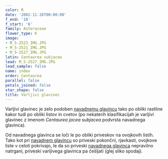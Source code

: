 ```yaml
---
color: R
date: '2002-11-26T00:00:00'
f_end: '10'
f_start: '6'
family: Asteraceae
flower_type: K
image:
- M_5-2523_IMG.JPG
- M_5-2521_IMG.JPG
- M_5-2527_IMG.JPG
latin: Centaurea subjacea
lead: M_5-2527_IMG.JPG
lead_sample: false
name: index
order: Centaurea
parallel: false
petals_joined: false
star_shape: false
title: Varljivi glavinec
---
```

Varljivi glavinec je zelo podoben [navadnemu glavincu](../CentaureaJacea(NavadniGlavinec)/si_CentaureaJacea(NavadniGlavinec).asp) tako po obliki rastline kakor tudi po obliki listov in cvetov (po nekaterih klasifikacijah je varljivi glavinec z imenom *Centaurea jacea subjacea* podvrsta navadnega glavinca).

Od navadnega glavinca se loči le po obliki priveskov na ovojkovih listih. Tako kot pri [navadnem glavincu](../CentaureaJacea(NavadniGlavinec)/si_CentaureaJacea(NavadniGlavinec).asp) so priveski pokončni, rjavkasti, ovojkove liste v celoti pokrivajo, le da so priveski [navadnega glavinca](../CentaureaJacea(NavadniGlavinec)/si_CentaureaJacea(NavadniGlavinec).asp) nepravilno natrgani, priveski varljivega glavinca pa češljati (glej sliko spodaj).
